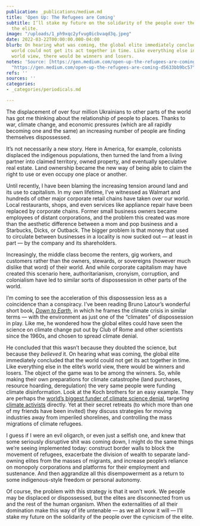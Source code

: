 ```yaml
---
publication: _publications/medium.md
title: 'Open Up: The Refugees are Coming'
subtitle: I’ll stake my future on the solidarity of the people over the cynicism of
  the elite.
image: "/uploads/1_ph9xqc2yfvug0icbvaqd3q.jpeg"
date: 2022-03-22T00:00:00.000-04:00
blurb: On hearing what was coming, the global elite immediately concluded that the
  world could not get its act together in time. Like everything else in the elite’s
  world view, there would be winners and losers.
notes: 'Source: [https://gen.medium.com/open-up-the-refugees-are-coming-d5633bb9bc57](https://gen.medium.com/open-up-the-refugees-are-coming-d5633bb9bc57
  "https://gen.medium.com/open-up-the-refugees-are-coming-d5633bb9bc57")'
refs: ''
sources: ''
categories:
- _categories/periodicals.md

---
```

The displacement of over four million Ukrainians to other parts of the world has got me thinking about the relationship of people to places. Thanks to war, climate change, and economic pressures (which are all rapidly becoming one and the same) an increasing number of people are finding themselves dispossessed.

It’s not necessarily a new story. Here in America, for example, colonists displaced the indigenous populations, then turned the land from a living partner into claimed territory, owned property, and eventually speculative real estate. Land ownership became the new way of being able to claim the right to use or even occupy one place or another.

Until recently, I have been blaming the increasing tension around land and its use to capitalism. In my own lifetime, I’ve witnessed as Walmart and hundreds of other major corporate retail chains have taken over our world. Local restaurants, shops, and even services like appliance repair have been replaced by corporate chains. Former small business owners became employees of distant corporations, and the problem this created was more than the aesthetic difference between a mom and pop business and a Starbucks, Dicks, or Outback. The bigger problem is that money that used to circulate between businesses in a locality is now sucked out — at least in part — by the company and its shareholders.

Increasingly, the middle class become the renters, gig workers, and customers rather than the owners, stewards, or sovereigns (however much dislike that word) of their world. And while corporate capitalism may have created this scenario here, authoritarianism, cronyism, corruption, and colonialism have led to similar sorts of dispossession in other parts of the world.

I’m coming to see the acceleration of this dispossession less as a coincidence than a conspiracy. I’ve been reading Bruno Latour’s wonderful short book, [_Down to Earth_](https://www.politybooks.com/bookdetail?book_slug=down-to-earth-politics-in-the-new-climatic-regime--9781509530564), in which he frames the climate crisis in similar terms — with the environment as just one of the “climates” of dispossession in play. Like me, he wondered how the global elites could have seen the science on climate change put out by Club of Rome and other scientists since the 1960s, and chosen to spread climate denial.

He concluded that this wasn’t because they doubted the science, but because they _believed_ it. On hearing what was coming, the global elite immediately concluded that the world could not get its act together in time. Like everything else in the elite’s world view, there would be winners and losers. The object of the game was to be among the winners. So, while making their own preparations for climate catastrophe (land purchases, resource hoarding, deregulation) the very same people were funding climate disinformation. Look at the Koch brothers for an easy example. They are perhaps the [world’s biggest funder of climate science denial](https://www.greenpeace.org/usa/fighting-climate-chaos/climate-deniers/koch-industries/), targeting [climate activists](https://www.thedailybeast.com/koch-brothers-make-climate-activists-new-target) directly. Yet at their secret retreats (to which more than one of my friends have been invited) they discuss strategies for moving industries away from imperiled shorelines, and controlling the mass migrations of climate refugees.

I guess if I were an evil oligarch, or even just a selfish one, and knew that some seriously disruptive shit was coming down, I might do the same things we’re seeing implemented today: construct border walls to block the movement of refugees, exacerbate the division of wealth to separate land-owning elites from the masses of migrants, and increase people’s reliance on monopoly corporations and platforms for their employment and sustenance. And then aggrandize all this disempowerment as a return to some indigenous-style freedom or personal autonomy.

Of course, the problem with this strategy is that it won’t work. We people may be displaced or dispossessed, but the elites are disconnected from us and the rest of the human organism. When the externalities of all their domination make this way of life untenable — as we all know it will — I’ll stake my future on the solidarity of the people over the cynicism of the elite.